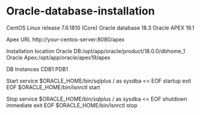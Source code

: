 # Oracle-database-installation
CentOS Linux release 7.6.1810 (Core)
Oracle database 18.3
Oracle APEX 19.1


Apex URL
http://your-centos-server:8080/apex

Installation location
Oracle DB:/opt/app/oracle/product/18.0.0/dbhome_1
Oracle Apex:/opt/app/oracle/apex19/apex

DB Instances
CDB1
PDB1

Start service
$ORACLE_HOME/bin/sqlplus / as sysdba << EOF
startup
exit
EOF
$ORACLE_HOME/bin/lsnrctl start

Stop service
$ORACLE_HOME/bin/sqlplus / as sysdba << EOF
shutdown immediate
exit
EOF
$ORACLE_HOME/bin/lsnrctl stop
